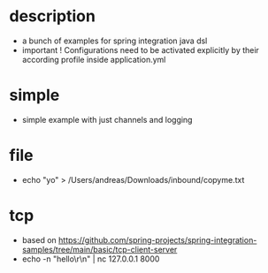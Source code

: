 # description 
- a bunch of examples for spring integration java dsl
- important ! Configurations need to be activated explicitly by their according profile inside application.yml

# simple
- simple example with just channels and logging

# file
- echo "yo" > /Users/andreas/Downloads/inbound/copyme.txt

          
# tcp
- based on https://github.com/spring-projects/spring-integration-samples/tree/main/basic/tcp-client-server
- echo -n "hello\r\n" | nc 127.0.0.1 8000